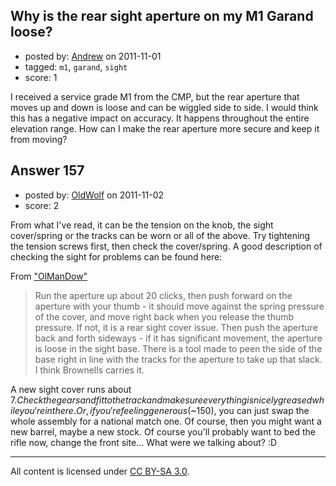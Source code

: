 ## Why is the rear sight aperture on my M1 Garand loose?

- posted by: [Andrew](https://stackexchange.com/users/-1/17-andrew) on 2011-11-01
- tagged: `m1`, `garand`, `sight`
- score: 1

I received a service grade M1 from the CMP, but the rear aperture that moves up and down is loose and can be wiggled side to side. I would think this has a negative impact on accuracy. It happens throughout the entire elevation range. How can I make the rear aperture more secure and keep it from moving?


## Answer 157

- posted by: [OldWolf](https://stackexchange.com/users/-1/111-oldwolf) on 2011-11-02
- score: 2

From what I've read, it can be the tension on the knob, the sight cover/spring or the tracks can be worn or all of the above. Try tightening the tension screws first, then check the cover/spring. A good description of checking the sight for problems can be found here:

From ["OlManDow"](http://www.milsurps.com/showthread.php?t=16436)
> Run the aperture up about 20 clicks, then push forward on the aperture with your thumb - it should move against the spring pressure of the cover, and move right back when you release the thumb pressure. If not, it is a rear sight cover issue. Then push the aperture back and forth sideways - if it has significant movement, the aperture is loose in the sight base. There is a tool made to peen the side of the base right in line with the tracks for the aperture to take up that slack. I think Brownells carries it. 

A new sight cover runs about $7. Check the gears and fit to the track and make sure everything is nicely greased while you're in there. Or, if you're feeling generous ($~150), you can just swap the whole assembly for a national match one. Of course, then you might want a new barrel, maybe a new stock. Of course you'll probably want to bed the rifle now, change the front site... What were we talking about? :D



---

All content is licensed under [CC BY-SA 3.0](https://creativecommons.org/licenses/by-sa/3.0/).
